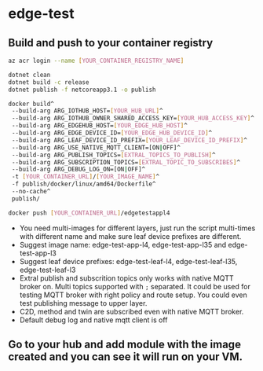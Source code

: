 # edge-test

## Build and push to your container registry

```bash
az acr login --name [YOUR_CONTAINER_REGISTRY_NAME]

dotnet clean
dotnet build -c release
dotnet publish -f netcoreapp3.1 -o publish 

docker build^
 --build-arg ARG_IOTHUB_HOST=[YOUR_HUB_URL]^
 --build-arg ARG_IOTHUB_OWNER_SHARED_ACCESS_KEY=[YOUR_HUB_ACCESS_KEY]^
 --build-arg ARG_EDGEHUB_HOST=[YOUR_EDGE_HUB_HOST]^
 --build-arg ARG_EDGE_DEVICE_ID=[YOUR_EDGE_HUB_DEVICE_ID]^
 --build-arg ARG_LEAF_DEVICE_ID_PREFIX=[YOUR_LEAF_DEVICE_ID_PREFIX]^
 --build-arg ARG_USE_NATIVE_MQTT_CLIENT=[ON|OFF]^
 --build-arg ARG_PUBLISH_TOPICS=[EXTRAL_TOPICS_TO_PUBLISH]^
 --build-arg ARG_SUBSCRIPTION_TOPICS=[EXTRAL_TOPIC_TO_SUBSCRIBES]^
 --build-arg ARG_DEBUG_LOG_ON=[ON|OFF]^
 -t [YOUR_CONTAINER_URL]/[YOUR_IMAGE_NAME]^
 -f publish/docker/linux/amd64/Dockerfile^
 --no-cache^
 publish/ 

docker push [YOUR_CONTAINER_URL]/edgetestappl4
```

* You need multi-images for different layers, just run the script multi-times with different name and make sure leaf device prefixes are different.
* Suggest image name: edge-test-app-l4, edge-test-app-l35 and edge-test-app-l3
* Suggest leaf device prefixes: edge-test-leaf-l4, edge-test-leaf-l35, edge-test-leaf-l3
* Extral publish and subscrition topics only works with native MQTT broker on. Multi topics supported with `;` separated. It could be used for testing MQTT broker with right policy and route setup. You could even test publishing message to upper layer. 
* C2D, method and twin are subscribed even with native MQTT broker.
* Default debug log and native mqtt client is off

## Go to your hub and add module with the image created and you can see it will run on your VM.